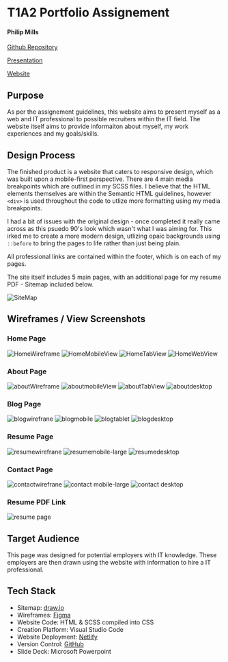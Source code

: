 # T1A2 Portfolio Assignement

#### Philip Mills

[Github Repository](https://github.com/Bearamonium/Portfolio-T1A2)

[Presentation](https://youtu.be/aJAhkKjDPiY)

[Website](https://philip-mills-portfolio.netlify.app/)

## Purpose

As per the assignement guidelines, this website aims to present myself as a web and IT professional to possible recruiters within the IT field. The website itself aims to provide informaiton about myself, my work experiences and my goals/skills. 

## Design Process  

The finished product is a website that caters to responsive design, which was built upon a mobile-first perspective. There are 4 main media breakpoints which are outlined in my SCSS files. I believe that the HTML elements themselves are within the Semantic HTML guidelines, however `<div>` is used throughout the code to utlize more formatting using my media breakpoints. 

I had a bit of issues with the original design - once completed it really came across as this psuedo 90's look which wasn't what I was aiming for. This irked me to create a more modern design, utlizing opaic backgrounds using `::before` to bring the pages to life rather than just being plain. 

All professional links are contained within the footer, which is on each of my pages. 

The site itself includes 5 main pages, with an additional page for my resume PDF - Sitemap included below. 

![SiteMap](./docs/sitemap.png)

## Wireframes / View Screenshots

### Home Page

![HomeWireframe](./docs/Main%20Page%20Wirefram.png)
![HomeMobileView](./docs/Home%20Page%20Mobile%20View.png)
![HomeTabView](./docs/Home%20Page%20Tablet%20View.png)
![HomeWebView](./docs/Home%20Page%20Desktop%20View.png)

### About Page

![aboutWireframe](./docs/About%20Page%20Wireframes.png)
![aboutmobileView](./docs/About%20Page%20Mobile%20View.png)
![aboutTabView](./docs/About%20Page%20Medium-Large%20View.png)
![aboutdesktop](./docs/About%20Page%20Desktop%20View.png) 

### Blog Page

![blogwirefrane](./docs/Blog%20Page%20Main%20Wireframe.png)
![blogmobile](./docs/Blog%20Page%20Mobile%20View.png)
![blogtablet](./docs/Blog%20Page%20Tablet-Medium-Large%20View.png)
![blogdesktop](./docs/Blog%20Page%20Desktop%20View.png) 

### Resume Page

![resumewirefrane](./docs/Resume%20Page%20%20Wireframes.png)
![resumemobile-large](./docs/Resume%20Mobile%20-%20Large%20View.png)
![resumedesktop](./docs/Resume%20Desktop%20View.png)

### Contact Page

![contactwirefrane](./docs/Contact%20Page%20Wireframes.png)
![contact mobile-large](./docs/Contact%20Page%20Mobile%20-%20Medium%20View.png)
![contact desktop](./docs/Contact%20Page%20Desktop.png)

### Resume PDF Link

![resume page](./docs/Resume%20PDF%20Page.png)

## Target Audience

This page was designed for potential employers with IT knowledge. These employers are then drawn using the website with information to hire a IT professional. 

## Tech Stack
* Sitemap: [draw.io](https://app.diagrams.net/)
* Wireframes: [Figma](https://www.figma.com/)
* Website Code: HTML & SCSS compiled into CSS
* Creation Platform: Visual Studio Code
* Website Deployment: [Netlify](https://www.netlify.com/)
* Version Control: [GitHub](https://github.com/)
* Slide Deck: Microsoft Powerpoint